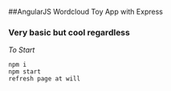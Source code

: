 ##AngularJS Wordcloud Toy App with Express
### Very basic but cool regardless
*To Start*
```
npm i
npm start
refresh page at will
```
